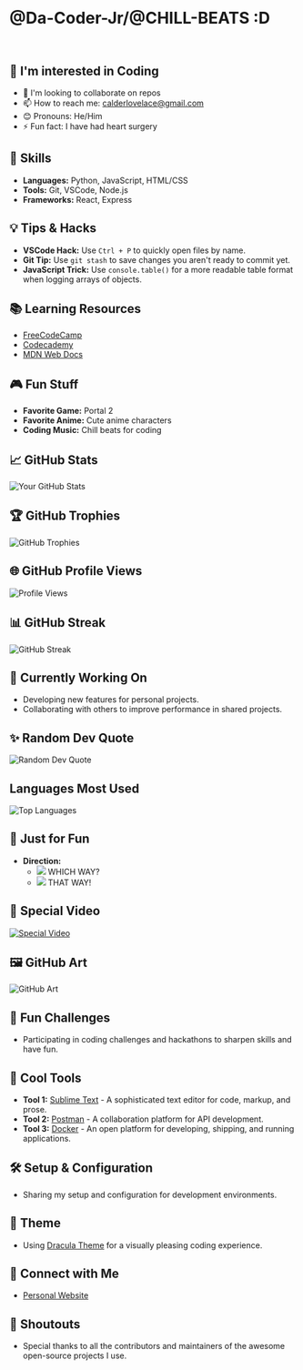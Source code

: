 # </br></br>@Da-Coder-Jr/@CHILL-BEATS :D </br></br>

## 👀 I'm interested in Coding
- 💖 I'm looking to collaborate on repos
- 📫 How to reach me: [calderlovelace@gmail.com](mailto:calderlovelace@gmail.com)
- 😊 Pronouns: He/Him
- ⚡ Fun fact: I have had heart surgery

## 🌟 Skills
- **Languages:** Python, JavaScript, HTML/CSS
- **Tools:** Git, VSCode, Node.js
- **Frameworks:** React, Express

## 💡 Tips & Hacks
- **VSCode Hack:** Use `Ctrl + P` to quickly open files by name.
- **Git Tip:** Use `git stash` to save changes you aren't ready to commit yet.
- **JavaScript Trick:** Use `console.table()` for a more readable table format when logging arrays of objects.

## 📚 Learning Resources
- [FreeCodeCamp](https://www.freecodecamp.org/)
- [Codecademy](https://www.codecademy.com/)
- [MDN Web Docs](https://developer.mozilla.org/)

## 🎮 Fun Stuff
- **Favorite Game:** Portal 2
- **Favorite Anime:** Cute anime characters
- **Coding Music:** Chill beats for coding

## 📈 GitHub Stats
![Your GitHub Stats](https://github-readme-stats.vercel.app/api?username=Da-Coder-Jr&show_icons=true)

## 🏆 GitHub Trophies
![GitHub Trophies](https://github-profile-trophy.vercel.app/?username=Da-Coder-Jr&theme=onedark)

## 🌐 GitHub Profile Views
![Profile Views](https://komarev.com/ghpvc/?username=Da-Coder-Jr&color=blueviolet)

## 📊 GitHub Streak
![GitHub Streak](https://github-readme-streak-stats.herokuapp.com/?user=Da-Coder-Jr&theme=highcontrast)

## 🔭 Currently Working On
- Developing new features for personal projects.
- Collaborating with others to improve performance in shared projects.

## ✨ Random Dev Quote
![Random Dev Quote](https://quotes-github-readme.vercel.app/api?type=horizontal&theme=dark)

##  Languages Most Used

![Top Languages](https://github-readme-stats.vercel.app/api/top-langs/?username=Da-Coder-Jr&layout=compact&theme=vision-friendly-dark)

## 🎨 Just for Fun
- **Direction:**
  - <img src="https://img.icons8.com/emoji/48/000000/arrow-left.png"/> WHICH WAY?
  - <img src="https://img.icons8.com/emoji/48/000000/arrow-right.png"/> THAT WAY!

## 🎥 Special Video

  [![Special Video](https://img.youtube.com/vi/dQw4w9WgXcQ/0.jpg)](https://www.youtube.com/watch?v=dQw4w9WgXcQ)

## 🖼️ GitHub Art
![GitHub Art](https://octodex.github.com/images/octocat.png)

## 🎯 Fun Challenges
- Participating in coding challenges and hackathons to sharpen skills and have fun.

## 🚀 Cool Tools
- **Tool 1:** [Sublime Text](https://www.sublimetext.com/) - A sophisticated text editor for code, markup, and prose.
- **Tool 2:** [Postman](https://www.postman.com/) - A collaboration platform for API development.
- **Tool 3:** [Docker](https://www.docker.com/) - An open platform for developing, shipping, and running applications.

## 🛠️ Setup & Configuration
- Sharing my setup and configuration for development environments.

## 🎨 Theme
- Using [Dracula Theme](https://draculatheme.com/) for a visually pleasing coding experience.

## 🤝 Connect with Me
- [Personal Website](https://e-z.bio/caged)

## 📣 Shoutouts
- Special thanks to all the contributors and maintainers of the awesome open-source projects I use.
